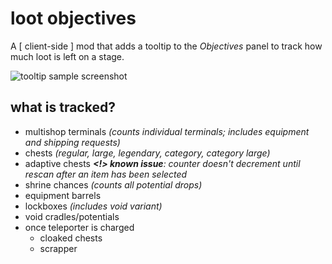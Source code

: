 # loot objectives

A \[ client-side \] mod that adds a tooltip to the *Objectives* panel to track how much loot is left on a stage.

![tooltip sample screenshot](./xtra/demo.png?raw=true)

## what is tracked?

- multishop terminals *(counts individual terminals; includes equipment and shipping requests)*
- chests *(regular, large, legendary, category, category large)*
- adaptive chests *__<!> known issue__: counter doesn't decrement until rescan after an item has been selected*
- shrine chances *(counts all potential drops)*
- equipment barrels
- lockboxes *(includes void variant)*
- void cradles/potentials
- once teleporter is charged
    - cloaked chests
    - scrapper

<!--

## todo (maybe)
- config
    - what to display in tooltip
        - add lunar pods?
        - add blood shrines?
        - add mountain shrines?
        - add barrels?
    - only display after tp charged 
        - granular?

## wontdo
- add proper objectives — too convenient
    - *feel free to make a dependent mod that adds this feature though*

-->
